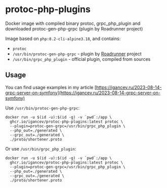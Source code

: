 # protoc-php-plugins

Docker image with compiled binary protoc, grpc_php_plugin and downloaded protoc-gen-php-grpc
(plugin by Roadrunner project)

Image based on `php:8.2-cli-alpine3.18`, and contains:

- `protoc`
- `/usr/bin/protoc-gen-php-grpc` - plugin by [Roadrunner](https://roadrunner.dev/docs/plugins-grpc/current/en) project
- `/usr/bin/grpc_php_plugin` - official plugin, compiled from sources

## Usage

You can find usage examples in my article [https://igancev.ru/2023-08-14-grpc-server-on-symfony](https://igancev.ru/2023-08-14-grpc-server-on-symfony) 

Use `/usr/bin/protoc-gen-php-grpc`:

```shell
docker run -u $(id -u):$(id -g) -v `pwd`:/app \
  ghcr.io/igancev/protoc-php-plugins:latest protoc \
  --plugin=protoc-gen-grpc=/usr/bin/grpc_php_plugin \
  --php_out=./generated \
  --grpc_out=./generated \
  ./proto/shortener.proto
```

Or use `/usr/bin/grpc_php_plugin`:

```shell
docker run -u $(id -u):$(id -g) -v `pwd`:/app \
  ghcr.io/igancev/protoc-php-plugins:latest protoc \
  --plugin=protoc-gen-grpc=/usr/bin/grpc_php_plugin \
  --php_out=./generated \
  --grpc_out=./generated \
  ./proto/shortener.proto
```

